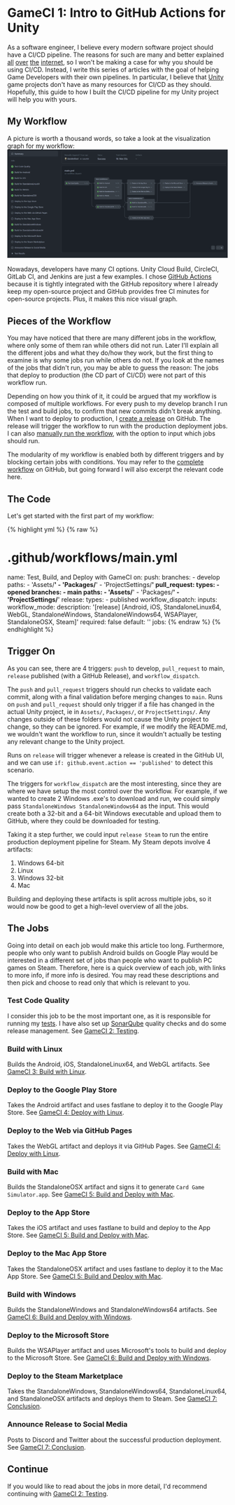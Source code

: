 # GameCI 1: Intro to GitHub Actions for Unity

As a software engineer, I believe every modern software project should have a CI/CD pipeline.
The reasons for such are many and better explained [all](https://www.synopsys.com/glossary/what-is-cicd.html)
 [over](https://www.redhat.com/en/topics/devops/what-is-ci-cd) [the](https://www.infoworld.com/article/3271126/what-is-cicd-continuous-integration-and-continuous-delivery-explained.html)
 [internet](https://en.wikipedia.org/wiki/CI/CD), so I won't be making a case for why you should be using CI/CD.
Instead, I write this series of articles with the goal of helping Game Developers with their own pipelines.
In particular, I believe that [Unity](https://unity.com/) game projects don't have as many resources for CI/CD as they should.
Hopefully, this guide to how I built the CI/CD pipeline for my Unity project will help you with yours.

## My Workflow

A picture is worth a thousand words, so take a look at the visualization graph for my workflow:
[![Test, Build, and Deploy with GameCI](assets/img/cgs-workflow.png)](https://davidmfinol.website/assets/img/cgs-workflow.png)

Nowadays, developers have many CI options. Unity Cloud Build, CircleCI, GitLab CI, and Jenkins are just a few examples.
I chose [GitHub Actions](https://github.com/features/actions) because it is tightly integrated with the GitHub repository where I already keep my open-source project
 and GitHub provides free CI minutes for open-source projects.
Plus, it makes this nice visual graph.

## Pieces of the Workflow

You may have noticed that there are many different jobs in the workflow, where only some of them ran while others did not run.
Later I'll explain all the different jobs and what they do/how they work, but the first thing to examine is why some jobs run while others do not.
If you look at the names of the jobs that didn't run, you may be able to guess the reason: The jobs that deploy to production (the CD part of CI/CD) were not part of this workflow run.

Depending on how you think of it, it could be argued that my workflow is composed of multiple workflows.
For every push to my develop branch I run the test and build jobs, to confirm that new commits didn't break anything.
When I want to deploy to production, I [create a release](https://docs.github.com/en/repositories/releasing-projects-on-github/managing-releases-in-a-repository#creating-a-release) on GitHub. The release will trigger the workflow to run with the production deployment jobs.
I can also [manually run the workflow](https://docs.github.com/en/actions/managing-workflow-runs/manually-running-a-workflow), with the option to input which jobs should run.

The modularity of my workflow is enabled both by different triggers and by blocking certain jobs with conditions.
You may refer to the [complete workflow](https://github.com/finol-digital/Card-Game-Simulator/blob/develop/.github/workflows/main.yml) on GitHub, but going forward I will also excerpt the relevant code here.

## The Code

Let's get started with the first part of my workflow:

{% highlight yml %}
{% raw %}
# .github/workflows/main.yml
name: Test, Build, and Deploy with GameCI
on:
  push:
    branches:
      - develop
    paths:
      - 'Assets/**'
      - 'Packages/**'
      - 'ProjectSettings/**'
  pull_request:
    types:
      - opened
    branches:
      - main
    paths:
      - 'Assets/**'
      - 'Packages/**'
      - 'ProjectSettings/**'
  release:
    types:
      - published
  workflow_dispatch:
    inputs:
      workflow_mode:
        description: '[release] [Android, iOS, StandaloneLinux64, WebGL, StandaloneWindows, StandaloneWindows64, WSAPlayer, StandaloneOSX, Steam]'
        required: false
        default: ''
jobs:
{% endraw %}
{% endhighlight %}

## Trigger On

As you can see, there are 4 triggers: `push` to develop, `pull_request` to main, `release` published (with a GitHub Release), and `workflow_dispatch`.

The `push` and `pull_request` triggers should run checks to validate each commit, along with a final validation before merging changes to `main`.
Runs on `push` and `pull_request` should only trigger if a file has changed in the actual Unity project, ie in `Assets/`, `Packages/`, or `ProjectSettings/`.
Any changes outside of these folders would not cause the Unity project to change, so they can be ignored.
For example, if we modify the README.md, we wouldn't want the workflow to run, since it wouldn't actually be testing any relevant change to the Unity project.

Runs on `release` will trigger whenever a release is created in the GitHub UI, and we can use `if: github.event.action == 'published'` to detect this scenario.

The triggers for `workflow_dispatch` are the most interesting, since they are where we have setup the most control over the workflow.
For example, if we wanted to create 2 Windows .exe's to download and run, we could simply pass `StandaloneWindows StandaloneWindows64` as the input.
This would create both a 32-bit and a 64-bit Windows executable and upload them to GitHub, where they could be downloaded for testing.

Taking it a step further, we could input `release Steam` to run the entire production deployment pipeline for Steam.
My Steam depots involve 4 artifacts:
1. Windows 64-bit
2. Linux
3. Windows 32-bit
4. Mac

Building and deploying these artifacts is split across multiple jobs, so it would now be good to get a high-level overview of all the jobs.

## The Jobs

Going into detail on each job would make this article too long.
Furthermore, people who only want to publish Android builds on Google Play would be interested in a different set of jobs than people who want to publish PC games on Steam.
Therefore, here is a quick overview of each job, with links to more info, if more info is desired.
You may read these descriptions and then pick and choose to read only that which is relevant to you.

### Test Code Quality
I consider this job to be the most important one, as it is responsible for running my [tests](https://docs.unity3d.com/Manual/testing-editortestsrunner.html).
I have also set up [SonarQube](https://www.sonarqube.org/) quality checks and do some release management.
See [GameCI 2: Testing](gameci-2_testing.html).

### Build with Linux
Builds the Android, iOS, StandaloneLinux64, and WebGL artifacts.
See [GameCI 3: Build with Linux](gameci-3_linuxbuild.html).

### Deploy to the Google Play Store
Takes the Android artifact and uses fastlane to deploy it to the Google Play Store.
See [GameCI 4: Deploy with Linux](gameci-4_linuxdeploy.html).

### Deploy to the Web via GitHub Pages
Takes the WebGL artifact and deploys it via GitHub Pages.
See [GameCI 4: Deploy with Linux](gameci-4_linuxdeploy.html).

### Build with Mac
Builds the StandaloneOSX artifact and signs it to generate `Card Game Simulator.app`.
See [GameCI 5: Build and Deploy with Mac](gameci-5_mac.html).

### Deploy to the App Store
Takes the iOS artifact and uses fastlane to build and deploy to the App Store.
See [GameCI 5: Build and Deploy with Mac](gameci-5_mac.html).

### Deploy to the Mac App Store
Takes the StandaloneOSX artifact and uses fastlane to deploy it to the Mac App Store.
See [GameCI 5: Build and Deploy with Mac](gameci-5_mac.html).

### Build with Windows
Builds the StandaloneWindows and StandaloneWindows64 artifacts.
See [GameCI 6: Build and Deploy with Windows](gameci-6_windows.html).

### Deploy to the Microsoft Store
Builds the WSAPlayer artifact and uses Microsoft's tools to build and deploy to the Microsoft Store.
See [GameCI 6: Build and Deploy with Windows](gameci-6_windows.html).

### Deploy to the Steam Marketplace
Takes the StandaloneWindows, StandaloneWindows64, StandaloneLinux64, and StandaloneOSX artifacts and deploys them to Steam.
See [GameCI 7: Conclusion](gameci-7_conclusion.html).

### Announce Release to Social Media
Posts to Discord and Twitter about the successful production deployment.
See [GameCI 7: Conclusion](gameci-7_conclusion.html).

## Continue

If you would like to read about the jobs in more detail, I'd recommend continuing with [GameCI 2: Testing](gameci-2_testing.html).
